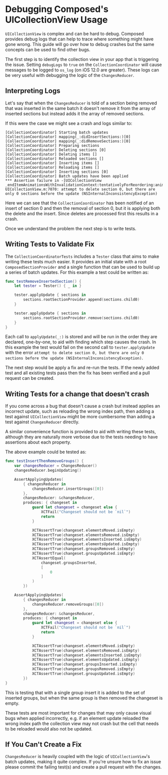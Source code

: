# Debugging Composed's UICollectionView Usage

`UICollectionView` is complex and can be hard to debug. Composed provides debug logs that can help to trace where something might have gone wrong. This guide will go over how to debug crashes but the same concepts can be used to find other bugs.

The first step is to identify the collection view in your app that is triggering the issue. Setting `debugLogs` to `true` on the `CollectionCoordinator` will cause messages to be logged to `os_log` (on iOS 12.0 are greater). These logs can be very useful with debugging the logic of the `ChangesReducer`.

## Interpreting Logs

Let's say that when the `ChangesReducer` is told of a section being removed that was inserted in the same batch it doesn't remove it from the array of inserted sections but instead adds it the array of removed sections.

If this were the case we might see a crash and logs similar to:

```logs
[CollectionCoordinator] Starting batch updates
[CollectionCoordinator] mapping(_:didInsertSections:)[0]
[CollectionCoordinator] mapping(_:didRemoveSections:)[0]
[CollectionCoordinator] Preparing sections
[CollectionCoordinator] Deleting sections [0]
[CollectionCoordinator] Deleting items []
[CollectionCoordinator] Reloaded sections []
[CollectionCoordinator] Inserting items []
[CollectionCoordinator] Reloading items []
[CollectionCoordinator] Inserting sections [0]
[CollectionCoordinator] Batch updates have been applied
*** Assertion failure in -[UICollectionView _endItemAnimationsWithInvalidationContext:tentativelyForReordering:animator:collectionViewAnimator:], UICollectionView.m:7070: attempt to delete section 0, but there are only 0 sections before the update (NSInternalInconsistencyException)
```

Here we can see that the `CollectionCoordinator` has been notified of an insert of section 0 and then the removal of section 0, but it is applying both the delete and the insert. Since deletes are processed first this results in a crash.

Once we understand the problem the next step is to write tests.

## Writing Tests to Validate Fix

The `CollectionCoordinatorTests` includes a `Tester` class that aims to make writing these tests much easier. It provides an initial state with a root `ComposedSectionProvider` and a single function that can be used to build up a series of batch updates. For this example a test could be written as:

```swift
func testRemoveInsertedSection() {
    let tester = Tester() { _ in }

    tester.applyUpdate { sections in
        sections.rootSectionProvider.append(sections.child0)
    }

    tester.applyUpdate { sections in
        sections.rootSectionProvider.remove(sections.child0)
    }
}
```

Each call to `applyUpdate(_:)` is stored and will be run in the order they are declared, one-by-one, to aid with finding which step causes the crash. In this example the test would fail on the second call to `tester.applyUpdate` with the error `attempt to delete section 0, but there are only 0 sections before the update (NSInternalInconsistencyException)`.

The next step would be apply a fix and re-run the tests. If the newly added test and all existing tests pass then the fix has been verified and a pull request can be created.

## Writing Tests for a change that doesn't crash

If you come across a bug that doesn't cause a crash but instead applies an incorrect update, such as reloading the wrong index path, then adding a test against `UICollectionView` might be more cumbersome than adding a test against `ChangesReducer` directly.

A similar convenience function is provided to aid with writing these tests, although they are naturally more verbose due to the tests needing to have assertions about each property.

The above example could be tested as:

```swift
func testInsertThenRemoveGroups() {
    var changesReducer = ChangesReducer()
    changesReducer.beginUpdating()

    AssertApplyingUpdates(
        { changesReducer in
            changesReducer.insertGroups([0])
        },
        changesReducer: &changesReducer,
        produces: { changeset in
            guard let changeset = changeset else {
                XCTFail("Changeset should not be `nil`")
                return
            }

            XCTAssertTrue(changeset.elementsMoved.isEmpty)
            XCTAssertTrue(changeset.elementsRemoved.isEmpty)
            XCTAssertTrue(changeset.elementsInserted.isEmpty)
            XCTAssertTrue(changeset.elementsUpdated.isEmpty)
            XCTAssertTrue(changeset.groupsRemoved.isEmpty)
            XCTAssertTrue(changeset.groupsUpdated.isEmpty)
            XCTAssertEqual(
                changeset.groupsInserted,
                [
                    0
                ]
            )
        })

    AssertApplyingUpdates(
        { changesReducer in
            changesReducer.removeGroups([0])
        },
        changesReducer: &changesReducer,
        produces: { changeset in
            guard let changeset = changeset else {
                XCTFail("Changeset should not be `nil`")
                return
            }

            XCTAssertTrue(changeset.elementsMoved.isEmpty)
            XCTAssertTrue(changeset.elementsRemoved.isEmpty)
            XCTAssertTrue(changeset.elementsInserted.isEmpty)
            XCTAssertTrue(changeset.elementsUpdated.isEmpty)
            XCTAssertTrue(changeset.groupsInserted.isEmpty)
            XCTAssertTrue(changeset.groupsRemoved.isEmpty)
            XCTAssertTrue(changeset.groupsUpdated.isEmpty)
        })
}
```

This is testing that with a single group insert it is added to the set of inserted groups, but when the same group is then removed the changeset is empty.

These tests are most important for changes that may only cause visual bugs when applied incorrectly, e.g. if an element update reloaded the wrong index path the collection view may not crash but the cell that needs to be reloaded would also not be updated.

## If You Can't Create a Fix

`ChangesReducer` is heavily coupled with the logic of `UICollectionView`'s batch updates, making it quite complex. If you're unsure how to fix an issue please commit the failing test(s) and create a pull request with the changes.
